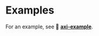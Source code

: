 # Examples

For an example, see 🔗 [**axi-example**](https://github.com/radstevee/axi/tree/master/example).
